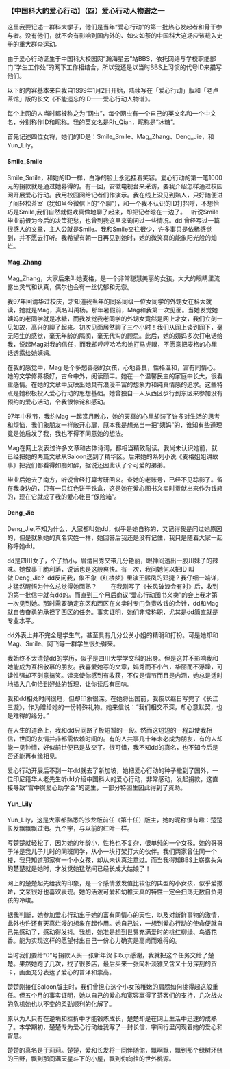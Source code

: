 ### 【中国科大的爱心行动】（四）爱心行动人物谱之一

这里我要记述一群科大学子，他们是当年“爱心行动”的第一批热心发起者和骨干参与者。没有他们，就不会有影响到国内外的、如火如荼的中国科大这场应该载入史册的重大群众运动。

由于爱心行动诞生于中国科大校园网“瀚海星云”站BBS，依托网络与学校职能部门“学生工作处”的网下工作相结合，所以我还是以当时BBS上习惯的代号ID来描写他们。

以下的内容基本来自我自1999年1月2日开始，陆续写在「爱心行动」版和「老卢茶馆」版的长文《不能遗忘的ID——爱心行动人物谱》。

每个上网的人当时都被称之为“网虫”，每个网虫有一个自己的英文名和一个中文名，分别称作ID和昵称。我的英文名是Rh_Qian，昵称是“冰糖”。

首先记述四位女将，她们的ID是：Smile_Smile、Mag_Zhang、Deng_Jie，和Yun_Lily。

#### Smile_Smile

Smile_Smile，和她的ID一样，白净的脸上永远挂着笑容。爱心行动的第一笔1000元的捐款就是通过她募得的。有一回，安徽电视台来采访，要我介绍怎样通过校园网开展爱心行动。我用校园网给记者们作演示。我在线上没见到熟人，只好随便进了间轻松茶室（犹如当今微信上的“个聊”），和一个我不认识的ID打招呼，不想恰巧是Smile,我们自然就假戏真做地聊了起来，却把记者晾在一边了。
 
听说Smile毕业前很为今后的决策犯愁，也曾到我这里来询问过一些情况。dd 曾经写过一篇很感人的文章，主人公就是Smile。我和Smile交往很少，许多事只是依稀感觉到，并不愿去打听。我希望有朝一日再见到她时，她的微笑真的能象阳光般的灿烂。
 
#### Mag_Zhang

Mag_Zhang，大家后来叫她麦格，是一个非常聪慧美丽的女孩，大大的眼睛里流露出灵气和认真，偶尔也会有一丝忧郁和无奈。

我97年回清华过校庆，才知道我当年的同系同级一位女同学的外甥女在科大就读，她就是Mag，真名叫禹杨。那年暑假前，Mag和我第一次见面。当她发觉她姨妈的老同学就是冰糖，而我发觉我老同学的外甥女竟然是网上才女，我们立刻一见如故，高兴的聊了起来。初次见面居然聊了三个小时！我们从网上谈到网下，毫无陌生的感觉，毫无年龄的隔阂，毫无代沟的顾忌。此后，她的姨妈多次打电话给我，说起Mag对我的信任，而我却哼哼哈哈和她打马虎眼，不愿意把麦格的心里话透露给她姨妈。

在我的感觉中，Mag 是个多愁善感的女孩，心地善良，性格温和，富有同情心。她的文学修养极好，古今中外，阅读颇丰。她在一个温馨民主的家庭中长大，很看重感情。在她的文章中反映出她具有浪漫丰富的想象力和纯真情感的追求。这些特点是她积极投入爱心行动的思想基础。她曾独自一人从西区步行到东区来参加没有预约的爱心活动，令我很惊诧和感动。

97年中秋节，我约Mag 一起赏月散心，她的天真的心里却装了许多对生活的思考和烦恼，我们象朋友一样敞开心扉，原本我是想充当一把“姨妈”的，谁知有些道理竟是她启发了我，我也不得不同意她的想法。

Mag在网上发表过许多文章和古体诗词，都相当精致耐读。我尚未认识她前，就已经把她的两篇文章从Saloon送到了精华区。后来她的系列小说《麦格姐姐讲故事》把我们都看得如痴如醉，据说还因此认了个可爱的弟弟。

毕业后她去了南方，听说曾经打算考研回来。查她的老账号，已经不见踪影了。留在我身边的，只有一只红色饼干铁盒，这是她在爱心图书义卖时贡献出来作为钱箱的，现在它就成了我的爱心帐目“保险箱”。
 
#### Deng_Jie

Deng_Jie,不知为什么，大家都叫她dd，似乎是她自称的，又记得我是问过她原因的，但是就象她的真名实姓一样，她回答后我还是没有记住，我只是随着大家一起称呼她dd。

dd是四川女子，个子娇小，眉清目秀又带几分艳丽，眼神间透出一股川妹子的辣味。她做事干脆利落，说话也是这般爽快。有一次，我问她何以把ID 叫做 Deng_Jie?  dd反问我，象不象《红楼梦》里演王熙凤的邓捷？我仔细一端详，才猛然醒悟为什么总觉得她面熟？
      
在我刚写了《长风破浪会有时》后，收到的第一批信中就有dd的。而直到三个月后商议“爱心行动图书义卖”的会上我才第一次见到她。那时需要确定东区和西区在义卖时专门负责收钱的会计，dd和Mag就自告奋勇的承担了西区的任务。事实证明，她们非常称职，尤其是dd简直就是专业水平。

dd外表上并不完全是学生气，甚至具有几分公关小姐的精明和打扮。可是她却和Mag、Smile、阿飞等一群学生很处得来。

我始终不太清楚dd的学历，似乎是四川大学学文科的出身。但是这并不影响我和她能成为互相敬慕的朋友。我喜爱她写的文章，娟秀而不小气，华丽而不浮躁，可读性强却不刻意搞笑。读来使你感到有收获，不仅是情节而且是内涵，她总是适时地插入几句恰到好处的哲理，让你读后有回味。

我和dd相处时间很短，但却印象很深。在她将出国前，我夜以继日写完了《长江三漩》，作为赠给她的一份特殊礼物。她来信说：“我们相交不深，却心意默契，也是难得的缘分。”

在人生的道路上，我和dd只同路了极短暂的一段。然而这短短的一程却使我相信，世间的友情并非都需依赖时间的。有的人共事几十年未必成为朋友，有的人却能一见钟情，好似前世便已是故交了。很可惜，我不知dd的真名，也不知今后是否还能再有缘相见。

爱心行动开展后不到一年dd就去了新加坡，她把爱心行动的种子撒到了国外，一位印尼籍华人老先生听dd介绍中国科大的爱心行动，非常感动，发起捐款，这直接导致“雪中炭爱心助学金”的诞生，一部分特困生因此得到了资助。

#### Yun_Lily

Yun_Lily，这是大家都熟悉的沙龙版前任（第十任）版主，她的昵称很有趣：楚楚长发飘飘飘过海。九个字，与以前的红叶一样。

写楚楚就轻松了，因为她的年龄小，性格也不复杂，很单纯的一个女孩。她的哥哥于洋是我儿子儿时的同班同学，从小一块打架打大的伙伴。我们两家曾住同一个楼，我只知道那家有一个小女孩，却从未认真注意过。而当我得知BBS上崭露头角的楚楚就是她时，才发觉她猛然间已经长成大姑娘了！

网上的楚楚起先给我的印象，是一个感情激发值比较低的典型的小女孩，似乎爱撒娇，文采很好也喜欢表现。她的活泼可爱和幼稚天真的特性一定会扫荡无数自负男孩的冷峻。

据我判断，她参加爱心行动出于她的富有同情心的天性，以及对新鲜事物的激情，此外也许还有天真烂漫的想象在起作用。她自己说，一想到爱心行动的使命便就自己先感动了，感动得发抖。我想，她准是想到世界充满爱时的桃红柳绿、鸟语花香。能为实现这样的愿望付出自己一份心力确实是高尚而难得的。

当时我们要给“0”号捐款人买一张新年贺卡以示感谢，我就把这个任务交给了楚楚。果然她跑了几次，找了很多店，最后买来一张简朴淡雅又含义十分深刻的贺卡，画面充分表达了爱心的普泽和崇高。

楚楚刚接任Saloon版主时，我们曾担心这个小女孩稚嫩的肩膀如何挑得起这般重任。但五个月的事实证明，她以自己的爱心和宽容赢得了茶客们的支持，几次战火的危机她也以不变的柔劲顺利的化解了。

原以为人只有在逆境和挫折中才能锻炼成长，楚楚却是在网上生活中迅速的成熟了。本学期初，楚楚专为爱心行动给我写了一封长信，字间行里闪现着她的爱心和智慧。

楚楚的真名是于莉莉。楚楚，爱和长发将一同伴随你，飘啊飘，飘到那个绿树环绕的田野，飘到那间满天星斗下的小屋，飘到你向往的世外桃源。
